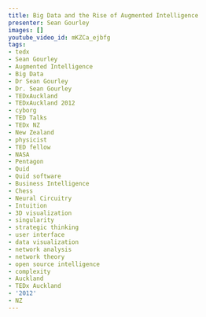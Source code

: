 ```yaml
---
title: Big Data and the Rise of Augmented Intelligence
presenter: Sean Gourley
images: []
youtube_video_id: mKZCa_ejbfg
tags:
- tedx
- Sean Gourley
- Augmented Intelligence
- Big Data
- Dr Sean Gourley
- Dr. Sean Gourley
- TEDxAuckland
- TEDxAuckland 2012
- cyborg
- TED Talks
- TEDx NZ
- New Zealand
- physicist
- TED fellow
- NASA
- Pentagon
- Quid
- Quid software
- Business Intelligence
- Chess
- Neural Circuitry
- Intuition
- 3D visualization
- singularity
- strategic thinking
- user interface
- data visualization
- network analysis
- network theory
- open source intelligence
- complexity
- Auckland
- TEDx Auckland
- '2012'
- NZ
---
```

